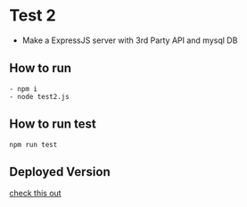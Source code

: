 # Test 2
- Make a ExpressJS server with 3rd Party API and mysql DB

## How to run 
```
- npm i
- node test2.js
```

## How to run test
```
npm run test
```

## Deployed Version
[check this out](https://d7pkin77x2.execute-api.us-east-1.amazonaws.com)

